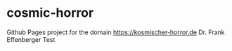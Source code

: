 # cosmic-horror
Github Pages project for the domain https://kosmischer-horror.de
Dr. Frank Effenberger
Test
